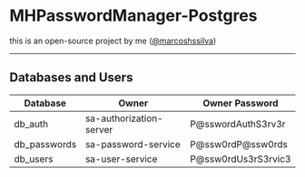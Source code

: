 # MHPasswordManager-Postgres
this is an open-source project by me ([@marcoshssilva](https://github.com/marcoshssilva))

---
## Databases and Users

| Database     | Owner                   | Owner Password      |
|--------------|-------------------------|---------------------|
| db_auth      | sa-authorization-server | P@sswordAuthS3rv3r  |
| db_passwords | sa-password-service     | P@ssw0rdP@ssw0rds   |
| db_users     | sa-user-service         | P@ssw0rdUs3rS3rvic3 |